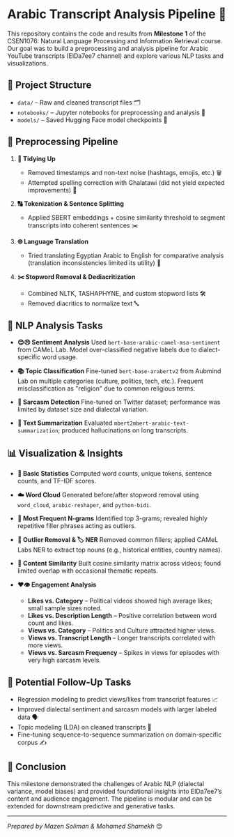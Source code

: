 # Arabic Transcript Analysis Pipeline 🚀

This repository contains the code and results from **Milestone 1** of the CSEN1076: Natural Language Processing and Information Retrieval course. Our goal was to build a preprocessing and analysis pipeline for Arabic YouTube transcripts (ElDa7ee7 channel) and explore various NLP tasks and visualizations.

## 📁 Project Structure

* `data/` – Raw and cleaned transcript files 🗂️
* `notebooks/` – Jupyter notebooks for preprocessing and analysis 📓
* `models/` – Saved Hugging Face model checkpoints 💾

## 🔄 Preprocessing Pipeline

1. **🧹 Tidying Up**

   * Removed timestamps and non-text noise (hashtags, emojis, etc.) 🗑️
   * Attempted spelling correction with Ghalatawi (did not yield expected improvements) 📝
2. **🔠 Tokenization & Sentence Splitting**

   * Applied SBERT embeddings + cosine similarity threshold to segment transcripts into coherent sentences ✂️
3. **🌐 Language Translation**

   * Tried translating Egyptian Arabic to English for comparative analysis (translation inconsistencies limited its utility) 🔄
4. **✂️ Stopword Removal & Dediacritization**

   * Combined NLTK, TASHAPHYNE, and custom stopword lists 🛠️
   * Removed diacritics to normalize text 🔤

## 🧠 NLP Analysis Tasks

* **😊😠 Sentiment Analysis**
  Used `bert-base-arabic-camel-msa-sentiment` from CAMeL Lab. Model over-classified negative labels due to dialect-specific word usage.

* **📚 Topic Classification**
  Fine-tuned `bert-base-arabertv2` from Aubmind Lab on multiple categories (culture, politics, tech, etc.). Frequent misclassification as "religion" due to common religious terms.

* **🤨 Sarcasm Detection**
  Fine-tuned on Twitter dataset; performance was limited by dataset size and dialectal variation.

* **📰 Text Summarization**
  Evaluated `mbert2mbert-arabic-text-summarization`; produced hallucinations on long transcripts.

## 📊 Visualization & Insights

* **📑 Basic Statistics**
  Computed word counts, unique tokens, sentence counts, and TF–IDF scores.

* **☁️ Word Cloud**
  Generated before/after stopword removal using `word_cloud`, `arabic-reshaper`, and `python-bidi`.

* **🔢 Most Frequent N-grams**
  Identified top 3-grams; revealed highly repetitive filler phrases acting as outliers.

* **🚫 Outlier Removal & 🏷️ NER**
  Removed common fillers; applied CAMeL Labs NER to extract top nouns (e.g., historical entities, country names).

* **🔗 Content Similarity**
  Built cosine similarity matrix across videos; found limited overlap with occasional thematic repeats.

* **❤️👁️ Engagement Analysis**

  * **Likes vs. Category** – Political videos showed high average likes; small sample sizes noted.
  * **Likes vs. Description Length** – Positive correlation between word count and likes.
  * **Views vs. Category** – Politics and Culture attracted higher views.
  * **Views vs. Transcript Length** – Longer transcripts correlated with more views.
  * **Views vs. Sarcasm Frequency** – Spikes in views for episodes with very high sarcasm levels.

## 🚀 Potential Follow-Up Tasks

* Regression modeling to predict views/likes from transcript features 📈
* Improved dialectal sentiment and sarcasm models with larger labeled data 🗣️
* Topic modeling (LDA) on cleaned transcripts 🧐
* Fine-tuning sequence-to-sequence summarization on domain-specific corpus ✍️

## 🎯 Conclusion

This milestone demonstrated the challenges of Arabic NLP (dialectal variance, model biases) and provided foundational insights into ElDa7ee7’s content and audience engagement. The pipeline is modular and can be extended for downstream predictive and generative tasks.

---

*Prepared by Mazen Soliman & Mohamed Shamekh* 😊
